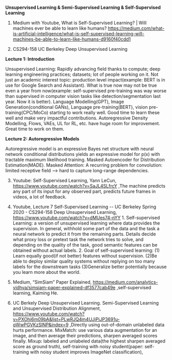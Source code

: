 <b>Unsupervised Learning & Semi-Supervised Learning & Self-Supervised Learning</b>

1. Medium with Youtube, What is Self-Supervised Learning? | Will machines ever be able to learn like humans? https://medium.com/what-is-artificial-intelligence/what-is-self-supervised-learning-will-machines-be-able-to-learn-like-humans-d9160f40cdd1

2. CS294-158 UC Berkeley Deep Unsupervised Learning

<b>Lecture 1: Introduction</b>

Unsupervised Learning: Rapidly advancing field thanks to compute; deep learning engineering practices; datasets; lot of people working on it. Not just an academic interest topic: production level impact(example: BERT is in use for Google Search and Assistant). What is true now may not be true even a year from now(example: self-supervised pre-training was way worse than supervised in computer vision tasks like detection/segmentation last year. Now it is better). Language Modelling(GPT), Image Generation(conditional GANs), Language pre-training(BERT), vision pre-training(CPC/MoCo) starting to work really well. Good time to learn these well and make very impactful contributions. Autoregressive Density Modelling, Flows, VAEs, UL for RL, etc. have huge room for improvement. Great time to work on them. 

<b>Lecture 2: Autoregressive Models</b>

Autoregressive model is an expressive Bayes net structure with neural network conditional distributions yields an expressive model for p(x) with tractable maximum likelihood training. Masked Autoencoder for Distribution Estimation(MADE). Masked Attention: A recurring problem for convolution: limited receptive field —> hard to capture long-range dependencies. 

3. Youtube: Self-Supervised Learning, Yann LeCun, https://www.youtube.com/watch?v=SaJL4SLfrcY ,The machine predicts any part of its input for any observed part, predicts future frames in videos, a lot of feedback.

4. Youtube, Lecture 7 Self-Supervised Learning -- UC Berkeley Spring 2020 - CS294-158 Deep Unsupervised Learning, https://www.youtube.com/watch?v=dMUes74-nYY 1. Self-supervised Learning: a version of unsupervised learning where data provides the supervision. In general, withhold some part of the data and the task a neural network to predict it from the remaining parts. Details decide what proxy loss or pretext task the network tries to solve, and depending on the quality of the task, good semantic features can be obtained without actual labels. 2. Goal of self-supervised learning: (1) Learn equally good(if not better) features without supervision. (2)Be able to deploy similar quality systems without replying on too many labels for the downstream tasks (3)Generalize better potentially because you learn more about the world. 

5. Medium, “SimSiam” Paper Explained, https://medium.com/analytics-vidhya/simsiam-paper-explained-df3577cab49e ,self-supervised learning, Kaiming He.

6. UC Berkely Deep Unsupervised Learning. Semi-Supervised Learning and Unsupervised Distribution Alignment, https://www.youtube.com/watch?v=PXOhi6m09bA&list=PLwRJQ4m4UJjPiJP3691u-qWwPGVKzSlNP&index=9 ,Directly using out-of-domain unlabeled data hurts performance. MixMatch: use various data augmentation for an image, and then average their predictions, sharpen averaged scores finally. Mixup: labeled and unlabeled data(the highest sharpen averaged score as ground truth), self-training with noisy student(paper: self-training with noisy student improves ImageNet classification), 

